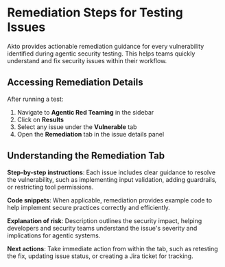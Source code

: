 # Remediation Steps for Testing Issues

Akto provides actionable remediation guidance for every vulnerability identified during agentic security testing. This helps teams quickly understand and fix security issues within their workflow.

## Accessing Remediation Details

After running a test:

1. Navigate to **Agentic Red Teaming** in the sidebar
2. Click on **Results**
3. Select any issue under the **Vulnerable** tab
4. Open the **Remediation** tab in the issue details panel

## Understanding the Remediation Tab

**Step-by-step instructions**: Each issue includes clear guidance to resolve the vulnerability, such as implementing input validation, adding guardrails, or restricting tool permissions.

**Code snippets**: When applicable, remediation provides example code to help implement secure practices correctly and efficiently.

**Explanation of risk**: Description outlines the security impact, helping developers and security teams understand the issue's severity and implications for agentic systems.

**Next actions**: Take immediate action from within the tab, such as retesting the fix, updating issue status, or creating a Jira ticket for tracking.
